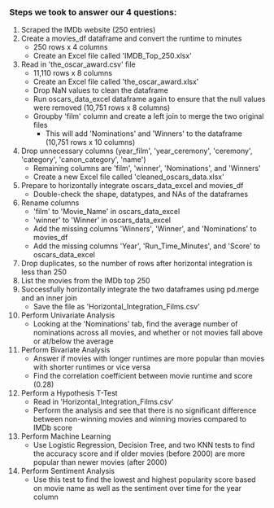 ### Steps we took to answer our 4 questions:
1. Scraped the IMDb website (250 entries)
2. Create a movies_df dataframe and convert the runtime to minutes
   - 250 rows x 4 columns
   - Create an Excel file called 'IMDB_Top_250.xlsx'
3. Read in 'the_oscar_award.csv' file
   - 11,110 rows x 8 columns
   - Create an Excel file called 'the_oscar_award.xlsx'
   - Drop NaN values to clean the dataframe
   - Run oscars_data_excel dataframe again to ensure that the null values were removed (10,751 rows x 8 columns)
   - Groupby 'film' column and create a left join to merge the two original files
     - This will add 'Nominations' and 'Winners' to the dataframe (10,751 rows x 10 columns)
4. Drop unnecessary columns (year_film', 'year_ceremony', 'ceremony', 'category', 'canon_category', 'name')
   - Remaining columns are 'film', 'winner', 'Nominations', and 'Winners'
   - Create a new Excel file called 'cleaned_oscars_data.xlsx'
5. Prepare to horizontally integrate oscars_data_excel and movies_df
   - Double-check the shape, datatypes, and NAs of the dataframes
6. Rename columns
   - 'film' to 'Movie_Name' in oscars_data_excel
   - 'winner' to 'Winner' in oscars_data_excel
   - Add the missing columns 'Winners', 'Winner', and 'Nominations' to movies_df
   - Add the missing columns 'Year', 'Run_Time_Minutes', and 'Score' to oscars_data_excel
7. Drop duplicates, so the number of rows after horizontal integration is less than 250
8. List the movies from the IMDb top 250
9. Successfully horizontally integrate the two dataframes using pd.merge and an inner join
    - Save the file as 'Horizontal_Integration_Films.csv'
10. Perform Univariate Analysis
    - Looking at the 'Nominations' tab, find the average number of nominations across all movies, and whether or not movies fall above or at/below the average
11. Perform Bivariate Analysis
    - Answer if movies with longer runtimes are more popular than movies with shorter runtimes or vice versa
    - Find the correlation coefficient between movie runtime and score (0.28)
12. Perform a Hypothesis T-Test
    - Read in 'Horizontal_Integration_Films.csv'
    - Perform the analysis and see that there is no significant difference between non-winning movies and winning movies compared to IMDb score
13. Perform Machine Learning
    - Use Logistic Regression, Decision Tree, and two KNN tests to find the accuracy score and if older movies (before 2000) are more popular than newer movies (after 2000)
14. Perform Sentiment Analysis
    - Use this test to find the lowest and highest popularity score based on movie name as well as the sentiment over time for the year column
